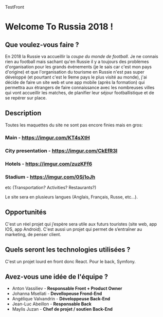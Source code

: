 TestFront

# Welcome To Russia 2018 !

## Que voulez-vous faire ?

En 2018 la Russie va accueillir la *coupe du monde de football*. Je ne connais rien au football mais sachant qu'en Russie il y a toujours des problèmes d'organisation pour les grands événements (je le sais car c'est mon pays d'origine) et que l'organisation du tourisme en Russie n'est pas super développé (et pourtant c'est le 9eme pays le plus visité au monde), j'ai décide de faire un site web et une app mobile (après la formation) qui permettra aux étrangers de faire connaissance avec les nombreuses villes qui vont accueillir les matches, de planifier leur séjour footballistique et de se repérer sur place.

## Description

Toutes les maquettes du site ne sont pas encore finies mais en gros:

### Main - https://imgur.com/KT4sXtH
### City presentation - https://imgur.com/CkEfR3l
### Hotels - https://imgur.com/zuzKFf6
### Stadium - https://imgur.com/0Sj1oJh

etc (Transportation? Activities? Restaurants?)

Le site sera en plusieurs langues (Anglais, Français, Russe, etc...).

## Opportunités

C'est un réel projet qui j’espère sera utile aux futurs touristes (site web, app IOS, app Android). C'est aussi un projet qui permet de s’entraîner au marketing, de penser client.

## Quels seront les technologies utilisées ?

C'est un projet lourd en front donc React. Pour le back, Symfony.

## Avez-vous une idée de l'équipe ?

- Anton Vassiliev - **Responsable Front + Product Owner**
- Johanna Msellati - **Devellopeuse Frond-End**
- Angélique Valvandrin - **Développeuse Back-End**
- Jean-Luc Abeillon - **Responsable Back**
- Maylis Juzan - **Chef de projet / soutien Back-End**
